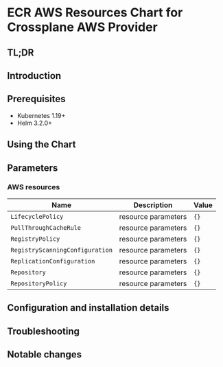 <!--- app-name: Apache -->

# ECR AWS Resources Chart for Crossplane AWS Provider

## TL;DR

## Introduction

## Prerequisites

- Kubernetes 1.19+
- Helm 3.2.0+

## Using the Chart

## Parameters

### AWS resources

| Name                            | Description         | Value |
| ------------------------------- | ------------------- | ----- |
| `LifecyclePolicy`               | resource parameters | `{}`  |
| `PullThroughCacheRule`          | resource parameters | `{}`  |
| `RegistryPolicy`                | resource parameters | `{}`  |
| `RegistryScanningConfiguration` | resource parameters | `{}`  |
| `ReplicationConfiguration`      | resource parameters | `{}`  |
| `Repository`                    | resource parameters | `{}`  |
| `RepositoryPolicy`              | resource parameters | `{}`  |


## Configuration and installation details


## Troubleshooting


## Notable changes
